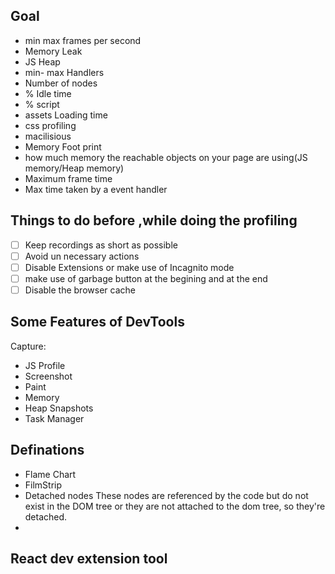 ## Goal
 - min max frames per second
 - Memory Leak
 - JS Heap
 - min- max Handlers
 - Number of nodes
 - % Idle time
 - % script
 - assets Loading time
 - css profiling
 - macilisious 
 - Memory Foot print
 - how much memory the reachable objects on your page are using(JS memory/Heap memory)
 - Maximum frame time
 - Max time taken by a event handler

## Things to do before ,while doing the profiling
- [ ] Keep recordings as short as possible
- [ ] Avoid un necessary actions
- [ ] Disable Extensions or make use of Incagnito mode
- [ ] make use of garbage button at the begining and at the end
- [ ] Disable the browser cache

## Some Features of DevTools
Capture:
 - JS Profile
 - Screenshot
 - Paint
 - Memory
 - Heap Snapshots
 - Task Manager

## Definations
 - Flame Chart
 - FilmStrip
 - Detached nodes
    These nodes are referenced by the code but do not exist in the DOM tree or they are not attached to the dom tree, so they're detached.
 - 

## React dev extension tool
 
